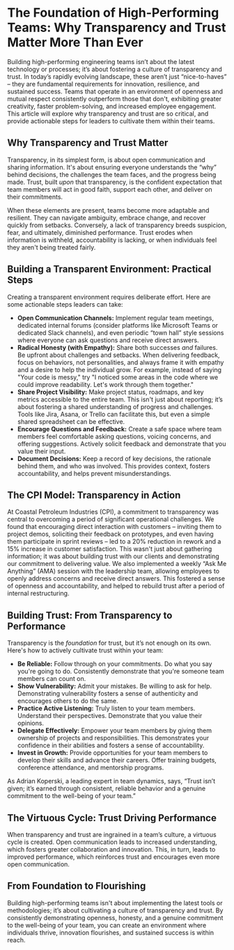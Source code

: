 # The Foundation of High-Performing Teams: Why Transparency and Trust Matter More Than Ever

Building high-performing engineering teams isn’t about the latest technology or processes; it’s about fostering a culture of transparency and trust. In today’s rapidly evolving landscape, these aren’t just “nice-to-haves” – they are fundamental requirements for innovation, resilience, and sustained success. Teams that operate in an environment of openness and mutual respect consistently outperform those that don't, exhibiting greater creativity, faster problem-solving, and increased employee engagement. This article will explore why transparency and trust are so critical, and provide actionable steps for leaders to cultivate them within their teams.

## Why Transparency and Trust Matter

Transparency, in its simplest form, is about open communication and sharing information. It's about ensuring everyone understands the “why” behind decisions, the challenges the team faces, and the progress being made.  Trust, built *upon* that transparency, is the confident expectation that team members will act in good faith, support each other, and deliver on their commitments. 

When these elements are present, teams become more adaptable and resilient. They can navigate ambiguity, embrace change, and recover quickly from setbacks. Conversely, a lack of transparency breeds suspicion, fear, and ultimately, diminished performance.  Trust erodes when information is withheld, accountability is lacking, or when individuals feel they aren't being treated fairly.

## Building a Transparent Environment: Practical Steps

Creating a transparent environment requires deliberate effort. Here are some actionable steps leaders can take:

* **Open Communication Channels:** Implement regular team meetings, dedicated internal forums (consider platforms like Microsoft Teams or dedicated Slack channels), and even periodic “town hall” style sessions where everyone can ask questions and receive direct answers. 
* **Radical Honesty (with Empathy):**  Share both successes *and* failures.  Be upfront about challenges and setbacks. When delivering feedback, focus on behaviors, not personalities, and always frame it with empathy and a desire to help the individual grow. For example, instead of saying "Your code is messy," try "I noticed some areas in the code where we could improve readability. Let's work through them together."
* **Share Project Visibility:** Make project status, roadmaps, and key metrics accessible to the entire team. This isn't just about reporting; it’s about fostering a shared understanding of progress and challenges. Tools like Jira, Asana, or Trello can facilitate this, but even a simple shared spreadsheet can be effective. 
* **Encourage Questions and Feedback:** Create a safe space where team members feel comfortable asking questions, voicing concerns, and offering suggestions.  Actively solicit feedback and demonstrate that you value their input.
* **Document Decisions:**  Keep a record of key decisions, the rationale behind them, and who was involved. This provides context, fosters accountability, and helps prevent misunderstandings.

## The CPI Model: Transparency in Action

At Coastal Petroleum Industries (CPI), a commitment to transparency was central to overcoming a period of significant operational challenges. We found that encouraging direct interaction with customers – inviting them to project demos, soliciting their feedback on prototypes, and even having them participate in sprint reviews –  led to a 20% reduction in rework and a 15% increase in customer satisfaction.  This wasn't just about gathering information; it was about building trust with our clients and demonstrating our commitment to delivering value. We also implemented a weekly “Ask Me Anything” (AMA) session with the leadership team, allowing employees to openly address concerns and receive direct answers. This fostered a sense of openness and accountability, and helped to rebuild trust after a period of internal restructuring.



## Building Trust: From Transparency to Performance

Transparency is the *foundation* for trust, but it’s not enough on its own.  Here's how to actively cultivate trust within your team:

* **Be Reliable:** Follow through on your commitments. Do what you say you're going to do. Consistently demonstrate that you're someone team members can count on.
* **Show Vulnerability:**  Admit your mistakes.  Be willing to ask for help.  Demonstrating vulnerability fosters a sense of authenticity and encourages others to do the same.
* **Practice Active Listening:** Truly listen to your team members.  Understand their perspectives.  Demonstrate that you value their opinions.
* **Delegate Effectively:**  Empower your team members by giving them ownership of projects and responsibilities.  This demonstrates your confidence in their abilities and fosters a sense of accountability.
* **Invest in Growth:** Provide opportunities for your team members to develop their skills and advance their careers. Offer training budgets, conference attendance, and mentorship programs. 

As Adrian Koperski, a leading expert in team dynamics, says, “Trust isn’t given; it’s earned through consistent, reliable behavior and a genuine commitment to the well-being of your team.”

## The Virtuous Cycle: Trust Driving Performance

When transparency and trust are ingrained in a team’s culture, a virtuous cycle is created.  Open communication leads to increased understanding, which fosters greater collaboration and innovation. This, in turn, leads to improved performance, which reinforces trust and encourages even more open communication. 

## From Foundation to Flourishing

Building high-performing teams isn't about implementing the latest tools or methodologies; it’s about cultivating a culture of transparency and trust. By consistently demonstrating openness, honesty, and a genuine commitment to the well-being of your team, you can create an environment where individuals thrive, innovation flourishes, and sustained success is within reach.